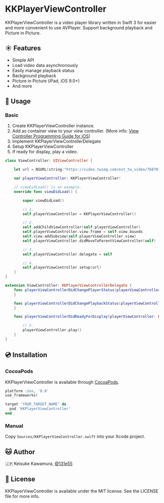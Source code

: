 # KKPlayerViewController

KKPlayerViewController is a video player library written in Swift 3 for easier and more convenient to use AVPlayer.
Support background playback and Picture in Picture.

## :sunny: Features

- Simple API
- Load video data asynchronously
- Easily manage playback status
- Background playback
- Picture in Picture (iPad, iOS 9.0+)
- And more

## :book: Usage

### Basic

1. Create KKPlayerViewController instance.
2. Add as container view to your view controller. (More info: [View Controller Programming Guide for iOS](https://developer.apple.com/library/ios/featuredarticles/ViewControllerPGforiPhoneOS/ImplementingaContainerViewController.html#//apple_ref/doc/uid/TP40007457-CH11-SW1))
3. Implement KKPlayerViewControllerDelegate
4. Setup KKPlayerViewController
5. If ready for display, play a video.

```swift
class ViewController: UIViewController {

    let url = NSURL(string:"https://video.twimg.com/ext_tw_video/768701846240104449/pu/vid/720x1280/FW9MWNMhhdKfdygm.mp4")!

    var playerViewController: KKPlayerViewController!

    // viewDidLoad() is an example.
    override func viewDidLoad() {

        super.viewDidLoad()

        // 1.
        self.playerViewController = KKPlayerViewController()

        // 2.
        self.addChildViewController(self.playerViewController)
        self.playerViewController.view.frame = self.view.bounds
        self.view.addSubview(self.playerViewController.view)
        self.playerViewController.didMoveToParentViewController(self)

        // 3.
        self.playerViewController.delegate = self

        // 4.
        self.playerViewController.setup(url)
    }
}

extension ViewController: KKPlayerViewControllerDelegate {
    func playerViewControllerDidChangePlayerStatus(playerViewController: KKPlayerViewController, status: PlayerStatus) {
    }

    func playerViewControllerDidChangePlaybackStatus(playerViewController: KKPlayerViewController, status: PlaybackStatus) {
    }

    func playerViewControllerDidReadyForDisplay(playerViewController: KKPlayerViewController) {

        // 5.
        playerViewController.play()
    }
}
```

## :cd: Installation

### CocoaPods

KKPlayerViewController is available through [CocoaPods](http://cocoapods.org).

```ruby
platform :ios, '8.0'
use_frameworks!

target 'YOUR_TARGET_NAME' do
  pod 'KKPlayerViewController'
end
```

### Manual

Copy `Sources/KKPlayerViewController.swift` into your Xcode project.

## :cat: Author

:jp: Keisuke Kawamura, [@131e55](https://twitter.com/131e55)

## :page_facing_up: License

KKPlayerViewController is available under the MIT license. See the LICENSE file for more info.
